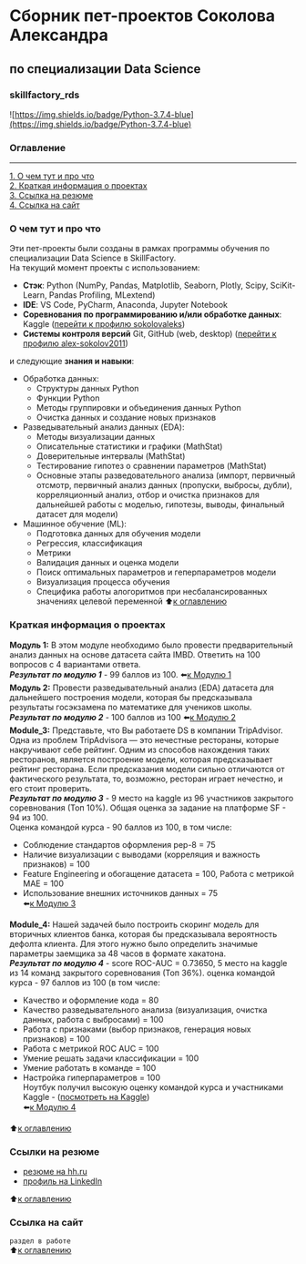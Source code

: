 # Сборник пет-проектов Соколова Александра  
## по специализации Data Science  
### skillfactory_rds  
![https://img.shields.io/badge/Python-3.7.4-blue](https://img.shields.io/badge/Python-3.7.4-blue)

### Оглавление  
---
[1. О чем тут и про что](https://github.com/alex-sokolov2011/skillfactory_rds/blob/master/README.md#О-чем-тут-и-про-что)  
[2.  Краткая информация о проектах](https://github.com/alex-sokolov2011/skillfactory_rds/blob/master/README.md#Краткая-информация-о-проектах)  
[3. Ссылка на резюме](https://github.com/alex-sokolov2011/skillfactory_rds/blob/master/README.md#Ссылка-на-резюме)  
[4. Ссылка на сайт](https://github.com/alex-sokolov2011/skillfactory_rds/blob/master/README.md#Ссылка-на-сайт)  

### О чем тут и про что  
Эти пет-проекты были созданы в рамках программы обучения по специализации Data Science в SkillFactory.  
На текущий момент проекты с использованием:
- **Стэк**: Python (NumPy, Pandas, Matplotlib, Seaborn, Plotly, Scipy, SciKit-Learn, Pandas Profiling, MLextend)  
- **IDE**: VS Code, PyCharm, Anaconda, Jupyter Notebook  
- **Cоревнования по программированию и/или обработке данных**: Kaggle ([перейти к профилю sokolovaleks](https://www.kaggle.com/sokolovaleks))  
- **Системы контроля версий** Git, GitHub (web, desktop) ([перейти к профилю alex-sokolov2011](https://github.com/alex-sokolov2011))  

и следующие **знания и навыки**:  
- Обработка данных:  
  - Структуры данных Python  
  - Функции Python  
  - Методы группировки и объединения данных Python  
  - Очистка данных и создание новых признаков  
- Разведывательный анализ данных (EDA):  
  - Методы визуализации данных  
  - Описательные статистики и графики (MathStat)  
  - Доверительные интервалы (MathStat)  
  - Тестирование гипотез о сравнении параметров (MathStat)  
  - Основные этапы разведовательного анализа (импорт, первичный отсмотр, первичный анализ данных (пропуски, выбросы, дубли), корреляционный анализ, отбор и очистка признаков для дальнейшей работы с моделью, гипотезы, выводы, финальный датасет для модели)
- Машинное обучение (ML):
  - Подготовка данных для обучения модели
  - Регрессия, классификация
  - Метрики
  - Валидация данных и оценка модели
  - Поиск оптимальных параметров и геперпараметров модели
  - Визуализация процесса обучения
  - Специфика работы алогоритмов при несбалансированных значениях целевой переменной
:arrow_up:[к оглавлению](https://github.com/alex-sokolov2011/skillfactory_rds/blob/master/README.md#Оглавление)

### Краткая информация о проектах
**Модуль 1:** В этом модуле необходимо было провести предварительный анализ данных на основе датасета сайта IMBD. Ответить на 100 вопросов с 4 вариантами ответа.  
***Результат по модулю 1*** - 99 баллов из 100. :arrow_left:[к Модулю 1](https://github.com/alex-sokolov2011/skillfactory_rds/tree/master/module_1)  
**Модуль 2:** Провести разведывательный анализ (EDA) датасета для дальнейшего построения модели, которая бы предсказывала результаты госэкзамена по математике для учеников школы.  
***Результат по модулю 2*** - 100 баллов из 100  :arrow_left:[к Модулю 2](https://github.com/alex-sokolov2011/skillfactory_rds/tree/master/module_2)  
**Module_3:** Представьте, что Вы работаете DS в компании TripAdvisor. Одна из проблем TripAdvisorа — это нечестные рестораны, которые накручивают себе рейтинг. Одним из способов нахождения таких ресторанов, является построение модели, которая предсказывает рейтинг ресторана. Если предсказания модели сильно отличаются от фактического результата, то, возможно, ресторан играет нечестно, и его стоит проверить.  
***Результат по модулю 3*** - 9 место на kaggle из 96 участников закрытого соревнования (Топ 10%).  Общая оценка за задание на платформе SF - 94 из 100.  
Оценка командой курса - 90 баллов из 100, в том числе:
  - Соблюдение стандартов оформления pep-8 = 75  
  - Наличие визуализации с выводами (корреляция и важность признаков) = 100  
  - Feature Engineering и обогащение датасета = 100, Работа с метрикой МАЕ = 100  
  - Использование внешних источников данных = 75  
:arrow_left:[к Модулю 3](https://github.com/alex-sokolov2011/skillfactory_rds/tree/master/module_3)  

**Module_4:** Нашей задачей было построить скоринг модель для вторичных клиентов банка, которая бы предсказывала вероятность дефолта клиента. Для этого нужно было определить значимые параметры заемщика за 48 часов в формате хакатона.  
***Результат по модулю 4*** - score ROC-AUC = 0.73650, 5 место на kaggle из 14 команд закрытого соревнования (Топ 36%). оценка командой курса - 97 баллов из 100 (в том числе:  
- Качество и оформление кода = 80  
- Качество разведывательного анализа (визуализация, очистка данных, работа с выбросами) = 100  
- Работа с признаками (выбор признаков, генерация новых признаков) = 100  
- Работа с метрикой ROC AUC = 100  
- Умение решать задачи классификации = 100  
- Умение работать в команде = 100  
- Настройка гиперпараметров = 100  
Ноутбук получил высокую оценку командой курса и участниками Kaggle - ([посмотреть на Kaggle](https://www.kaggle.com/sokolovaleks/sf-dst-10-creditscoring-golobokov-sokolov))  
:arrow_left:[к Модулю 4](https://github.com/alex-sokolov2011/skillfactory_rds/tree/master/module_4)  

:arrow_up:[к оглавлению](https://github.com/alex-sokolov2011/skillfactory_rds/blob/master/README.md#Оглавление)

### Ссылки на резюме  
- [резюме на hh.ru](https://hh.ru/resume/771742d4ff073fc5bb0039ed1f7368755a7a74)  
- [профиль на LinkedIn](https://www.linkedin.com/in/%D1%81%D0%BE%D0%BA%D0%BE%D0%BB%D0%BE%D0%B2-%D0%B0%D0%BB%D0%B5%D0%BA%D1%81%D0%B0%D0%BD%D0%B4%D1%80-05378037/)  

:arrow_up:[к оглавлению](https://github.com/alex-sokolov2011/skillfactory_rds/blob/master/README.md#Оглавление)

### Ссылка на сайт  
```раздел в работе```  
:arrow_up:[к оглавлению](https://github.com/alex-sokolov2011/skillfactory_rds/blob/master/README.md#Оглавление)
